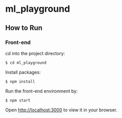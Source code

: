 # ml_playground

## How to Run

### Front-end

cd into the project directory:

```
$ cd ml_playground
```

Install packages:

```
$ npm install
```

Run the front-end environment by:

```
$ npm start
```

Open [http://localhost:3000](http://localhost:3000) to view it in your browser.